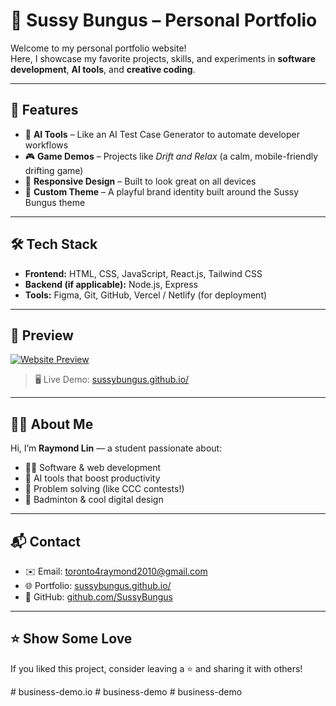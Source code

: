 # 🎯 Sussy Bungus – Personal Portfolio

Welcome to my personal portfolio website!  
Here, I showcase my favorite projects, skills, and experiments in **software development**, **AI tools**, and **creative coding**.

---

## 🚀 Features

- 🧠 **AI Tools** – Like an AI Test Case Generator to automate developer workflows
- 🎮 **Game Demos** – Projects like *Drift and Relax* (a calm, mobile-friendly drifting game)
- 📱 **Responsive Design** – Built to look great on all devices
- 🎨 **Custom Theme** – A playful brand identity built around the Sussy Bungus theme

---

## 🛠 Tech Stack

- **Frontend:** HTML, CSS, JavaScript, React.js, Tailwind CSS  
- **Backend (if applicable):** Node.js, Express  
- **Tools:** Figma, Git, GitHub, Vercel / Netlify (for deployment)

---

## 📸 Preview

[![Website Preview](https://i.ibb.co/7Jpx8HVV/Screenshot-425.png)](https://sussybungus.github.io/)


> 🖥 Live Demo: [sussybungus.github.io/](https://sussybungus.github.io/)

---


## 🧑‍💻 About Me

Hi, I’m **Raymond Lin** — a student passionate about:
- 👨‍💻 Software & web development
- 🤖 AI tools that boost productivity
- 🧠 Problem solving (like CCC contests!)
- 🏸 Badminton & cool digital design

---

## 📬 Contact

- ✉️ Email: toronto4raymond2010@gmail.com
- 🌐 Portfolio: [sussybungus.github.io/](https://sussybungus.github.io/)
- 🐙 GitHub: [github.com/SussyBungus](https://github.com/SussyBungus)

---

## ⭐️ Show Some Love

If you liked this project, consider leaving a ⭐️ and sharing it with others!


#   b u s i n e s s - d e m o . i o 
 
 #   b u s i n e s s - d e m o 
 
 #   b u s i n e s s - d e m o 
 
 
